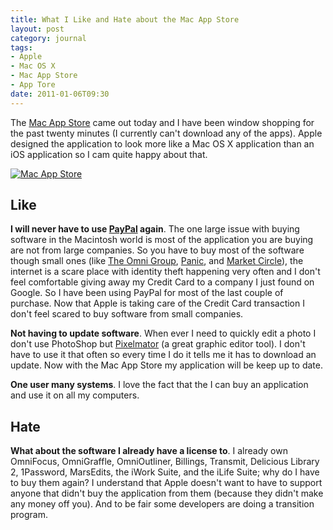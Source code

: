 ```yaml
---
title: What I Like and Hate about the Mac App Store
layout: post
category: journal
tags:
- Apple
- Mac OS X
- Mac App Store
- App Tore
date: 2011-01-06T09:30
---
```


The [Mac App Store](http://www.apple.com/mac/app-store/ "Apple - App Store") came out today and I have been window shopping for the past twenty minutes (I currently can't download any of the apps). Apple designed the application to look more like a Mac OS X application than an iOS application so I cam quite happy about that.

<div class="inline illustration">
	<a href="http://cdn.mylesbraithwaite.com/media/uploads/journal/2011-01-06-map-app-store/app-store-large.png" title="Mac App Store">
		<img src="http://cdn.mylesbraithwaite.com/media/uploads/journal/2011-01-06-map-app-store/app-store-small.png" alt="Mac App Store">
	</a>
</div>

Like
----

**I will never have to use [PayPal](http://www.paypal.com/) again**. The one large issue with buying software in the Macintosh world is most of the application you are buying are not from large companies. So you have to buy most of the software though small ones (like [The Omni Group](http://www.omnigroup.com/), [Panic](http://www.panic.com/), and [Market Circle](http://www.marketcircle.com/index.html)), the internet is a scare place with identity theft happening very often and I don't feel comfortable giving away my Credit Card to a company I just found on Google. So I have been using PayPal for most of the last couple of purchase. Now that Apple is taking care of the Credit Card transaction I don't feel scared to buy software from small companies.

**Not having to update software**. When ever I need to quickly edit a photo I don't use PhotoShop but [Pixelmator](http://www.pixelmator.com/) (a great graphic editor tool). I don't have to use it that often so every time I do it tells me it has to download an update. Now with the Mac App Store my application will be keep up to date.

**One user many systems**. I love the fact that the I can buy an application and use it on all my computers.

Hate
----

**What about the software I already have a license to**. I already own OmniFocus, OmniGraffle, OmniOutliner, Billings, Transmit, Delicious Library 2, 1Password, MarsEdits, the iWork Suite, and the iLife Suite; why do I have to buy them again? I understand that Apple doesn't want to have to support anyone that didn't buy the application from them (because they didn't make any money off you). And to be fair some developers are doing a transition program.